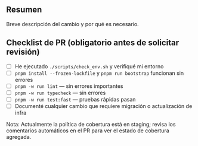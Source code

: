 ## Resumen

Breve descripción del cambio y por qué es necesario.

## Checklist de PR (obligatorio antes de solicitar revisión)

- [ ] He ejecutado `./scripts/check_env.sh` y verifiqué mi entorno
- [ ] `pnpm install --frozen-lockfile` y `pnpm run bootstrap` funcionan sin
      errores
- [ ] `pnpm -w run lint` — sin errores importantes
- [ ] `pnpm -w run typecheck` — sin errores
- [ ] `pnpm -w run test:fast` — pruebas rápidas pasan
- [ ] Documenté cualquier cambio que requiere migración o actualización de infra

Nota: Actualmente la política de cobertura está en staging; revisa los
comentarios automáticos en el PR para ver el estado de cobertura agregada.
